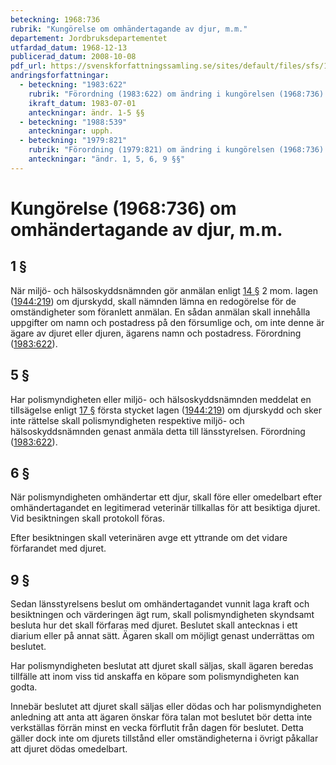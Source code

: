 ```yaml
---
beteckning: 1968:736
rubrik: "Kungörelse om omhändertagande av djur, m.m."
departement: Jordbruksdepartementet
utfardad_datum: 1968-12-13
publicerad_datum: 2008-10-08
pdf_url: https://svenskforfattningssamling.se/sites/default/files/sfs/1968-12/SFS1968-736.pdf
andringsforfattningar:
  - beteckning: "1983:622"
    rubrik: "Förordning (1983:622) om ändring i kungörelsen (1968:736) om omhändertagande av djur, m.m."
    ikraft_datum: 1983-07-01
    anteckningar: ändr. 1-5 §§
  - beteckning: "1988:539"
    anteckningar: upph.
  - beteckning: "1979:821"
    rubrik: "Förordning (1979:821) om ändring i kungörelsen (1968:736) om omhändertagande av djur, m.m."
    anteckningar: "ändr. 1, 5, 6, 9 §§"
---
```


# Kungörelse (1968:736) om omhändertagande av djur, m.m.

## 1 §

När miljö- och hälsoskyddsnämnden gör anmälan enligt [14 §](#14) 2 mom. lagen ([1944:219](https://selex.se/eli/sfs/1944/219)) om djurskydd, skall nämnden lämna en redogörelse för de omständigheter som föranlett anmälan. En sådan anmälan skall innehålla uppgifter om namn och postadress på den försumlige och, om inte denne är ägare av djuret eller djuren, ägarens namn och postadress. Förordning ([1983:622](https://selex.se/eli/sfs/1983/622)).

## 5 §

Har polismyndigheten eller miljö- och hälsoskyddsnämnden meddelat en tillsägelse enligt [17 §](#17) första stycket lagen ([1944:219](https://selex.se/eli/sfs/1944/219)) om djurskydd och sker inte rättelse skall polismyndigheten respektive miljö- och hälsoskyddsnämnden genast anmäla detta till länsstyrelsen. Förordning ([1983:622](https://selex.se/eli/sfs/1983/622)).

## 6 §

När polismyndigheten omhändertar ett djur, skall före eller omedelbart efter omhändertagandet en legitimerad veterinär tillkallas för att besiktiga djuret. Vid besiktningen skall protokoll föras.

Efter besiktningen skall veterinären avge ett yttrande om det vidare förfarandet med djuret.

## 9 §

Sedan länsstyrelsens beslut om omhändertagandet vunnit laga kraft och besiktningen och värderingen ägt rum, skall polismyndigheten skyndsamt besluta hur det skall förfaras med djuret. Beslutet skall antecknas i ett diarium eller på annat sätt. Ägaren skall om möjligt genast underrättas om beslutet.

Har polismyndigheten beslutat att djuret skall säljas, skall ägaren beredas tillfälle att inom viss tid anskaffa en köpare som polismyndigheten kan godta.

Innebär beslutet att djuret skall säljas eller dödas och har polismyndigheten anledning att anta att ägaren önskar föra talan mot beslutet bör detta inte verkställas förrän minst en vecka förflutit från dagen för beslutet. Detta gäller dock inte om djurets tillstånd eller omständigheterna i övrigt påkallar att djuret dödas omedelbart.
